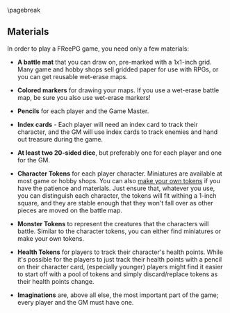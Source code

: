 \pagebreak

## Materials ##

In order to play a FReePG game, you need only a few materials:

* **A battle mat** that you can draw on, pre-marked with a 1x1-inch 
  grid. Many game and hobby shops sell gridded paper for use with RPGs, 
  or you can get reusable wet-erase maps.

* **Colored markers** for drawing your maps. If you use a wet-erase 
  battle map, be sure you also use wet-erase markers!

* **Pencils** for each player and the Game Master.

* **Index cards** - Each player will need an index card to track their 
  character, and the GM will use index cards to track enemies and hand 
  out treasure during the game.

* **At least two 20-sided dice**, but preferably one for each player and 
  one for the GM.

* **Character Tokens** for each player character. Miniatures are 
  available at most game or hobby shops. You can also [make your own 
  tokens][NDMTCTP] if you have the patience and materials. Just ensure 
  that, whatever you use, you can distinguish each character, the tokens 
  will fit withing a 1-inch square, and they are stable enough that they 
  won't fall over as other pieces are moved on the battle map.

* **Monster Tokens** to represent the creatures that the characters will 
  battle. Similar to the character tokens, you can either find 
  miniatures or make your own tokens.

* **Health Tokens** for players to track their character's health 
  points. While it's possible for the players to just track their health 
  points with a pencil on their character card, (especially younger) 
  players might find it easier to start off with a pool of tokens and 
  simply discard/replace tokens as their health points change.

* **Imaginations** are, above all else, the most important part of the 
  game; every player and the GM must have one.


[NDMTCTP]: 
http://newbiedm.com/2008/11/22/newbiedm-tutorial-counters-tokens-or-pogs/
